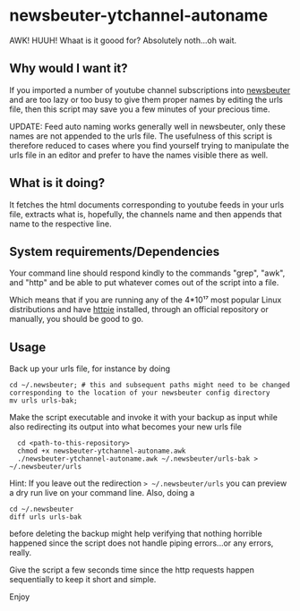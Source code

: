 # newsbeuter-ytchannel-autoname

AWK! HUUH! Whaat is it goood for? Absolutely noth...oh wait.

## Why would I want it?
If you imported a number of youtube channel subscriptions into [newsbeuter](http://newsbeuter.org) and are too lazy or too busy to give them proper names by editing the urls file, then this script may save you a few minutes of your precious time.

UPDATE: Feed auto naming works generally well in newsbeuter, only these names are not appended to the urls file. The usefulness of this script is therefore reduced to cases where you find yourself trying to manipulate the urls file in an editor and prefer to have the names visible there as well.
## What is it doing?
It fetches the html documents corresponding to youtube feeds in your urls file, extracts what is, hopefully, the channels name and then appends that name to the respective line.
## System requirements/Dependencies
Your command line should respond kindly to the commands "grep", "awk", and "http" and be able to put whatever comes out of the script into a file.

Which means that if you are running any of the 4*10¹⁷ most popular Linux distributions and have [httpie](https://httpie.org) installed, through an official repository or manually, you should be good to go.
## Usage
Back up your urls file, for instance by doing
```
cd ~/.newsbeuter; # this and subsequent paths might need to be changed corresponding to the location of your newsbeuter config directory
mv urls urls-bak;
```

Make the script executable and invoke it with your backup as input while also redirecting its output into what becomes your new urls file
```
  cd <path-to-this-repository>
  chmod +x newsbeuter-ytchannel-autoname.awk
  ./newsbeuter-ytchannel-autoname.awk ~/.newsbeuter/urls-bak > ~/.newsbeuter/urls
```
Hint: If you leave out the redirection `> ~/.newsbeuter/urls` you can preview a dry run live on your command line. Also, doing a
```
cd ~/.newsbeuter
diff urls urls-bak
```
before deleting the backup might help verifying that nothing horrible happened since the script does not handle piping errors...or any errors, really.

Give the script a few seconds time since the http requests happen sequentially to keep it short and simple.

Enjoy
